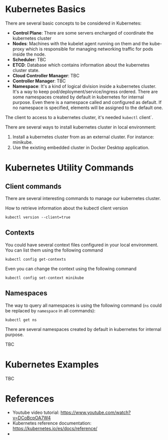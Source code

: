 # Kubernetes Basics
There are several basic concepts to be considered in Kubernetes:

* **Control Plane**: There are some servers encharged of coordinate the kubernetes cluster
* **Nodes**: Machines with the kubelet agent running on them and the kube-proxy which is responsible for managing networking traffic for pods inside the node.
* **Scheduler**: TBC
* **ETCD**: Database which contains information about the kubernetes cluster state.
* **Cloud Controller Manager**: TBC
* **Controller Manager**: TBC
* **Namespace**: It's a kind of logical division inside a kubernetes cluster. It's a way to keep pod/deployment/service/ingress ordered. There are some namespaces created by default in kubernetes for internal purpose. Even there is a namespace called and configured as default. If no namespace is specified, elements will be assigned to the default one.

The client to access to a kubernetes cluster, it's needed ```kubectl``` client`.

There are several ways to install kubernetes cluster in local environment:

1. Install a kubernetes cluster from as an external cluster. For instance: minikube.
2. Use the existing embedded cluster in Docker Desktop application.

# Kubernetes Utility Commands

## Client commands
There are several interesting commands to manage our kubernetes cluster.

How to retrieve information about the kubectl client version
```shell
kubectl version --client=true
```

## Contexts

You could have several context files configured in your local environment. You can list them using the following command

```shell
kubectl config get-contexts
```
Even you can change the context using the following command

```shell
kubectl config set-context minikube
```

## Namespaces

The way to query all namespaces is using the following command (```ns``` could be replaced by ```namespace``` in all commands):

```shell
kubectl get ns
```

There are several namespaces created by default in kubernetes for internal purpose.

TBC

# Kubernetes Examples

TBC

# References

* Youtube video tutorial: https://www.youtube.com/watch?v=DCoBcpOA7W4
* Kubernetes reference documentation: https://kubernetes.io/es/docs/reference/
* 